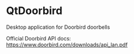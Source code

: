 # QtDoorbird

Desktop application for Doorbird doorbells

Official Doorbird API docs: https://www.doorbird.com/downloads/api_lan.pdf
